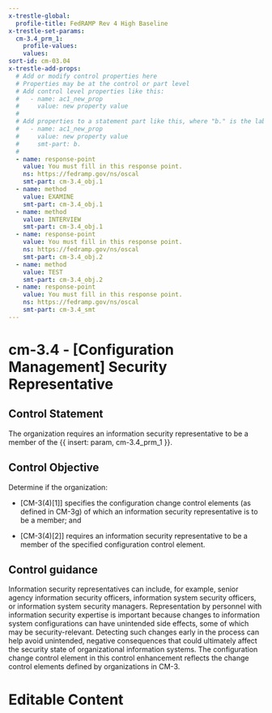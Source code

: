 ```yaml
---
x-trestle-global:
  profile-title: FedRAMP Rev 4 High Baseline
x-trestle-set-params:
  cm-3.4_prm_1:
    profile-values:
    values:
sort-id: cm-03.04
x-trestle-add-props:
  # Add or modify control properties here
  # Properties may be at the control or part level
  # Add control level properties like this:
  #   - name: ac1_new_prop
  #     value: new property value
  #
  # Add properties to a statement part like this, where "b." is the label of the target statement part
  #   - name: ac1_new_prop
  #     value: new property value
  #     smt-part: b.
  #
  - name: response-point
    value: You must fill in this response point.
    ns: https://fedramp.gov/ns/oscal
    smt-part: cm-3.4_obj.1
  - name: method
    value: EXAMINE
    smt-part: cm-3.4_obj.1
  - name: method
    value: INTERVIEW
    smt-part: cm-3.4_obj.1
  - name: response-point
    value: You must fill in this response point.
    ns: https://fedramp.gov/ns/oscal
    smt-part: cm-3.4_obj.2
  - name: method
    value: TEST
    smt-part: cm-3.4_obj.2
  - name: response-point
    value: You must fill in this response point.
    ns: https://fedramp.gov/ns/oscal
    smt-part: cm-3.4_smt
---
```


# cm-3.4 - \[Configuration Management\] Security Representative

## Control Statement

The organization requires an information security representative to be a member of the {{ insert: param, cm-3.4_prm_1 }}.

## Control Objective

Determine if the organization:

- \[CM-3(4)[1]\] specifies the configuration change control elements (as defined in CM-3g) of which an information security representative is to be a member; and

- \[CM-3(4)[2]\] requires an information security representative to be a member of the specified configuration control element.

## Control guidance

Information security representatives can include, for example, senior agency information security officers, information system security officers, or information system security managers. Representation by personnel with information security expertise is important because changes to information system configurations can have unintended side effects, some of which may be security-relevant. Detecting such changes early in the process can help avoid unintended, negative consequences that could ultimately affect the security state of organizational information systems. The configuration change control element in this control enhancement reflects the change control elements defined by organizations in CM-3.

# Editable Content

<!-- Make additions and edits below -->
<!-- The above represents the contents of the control as received by the profile, prior to additions. -->
<!-- If the profile makes additions to the control, they will appear below. -->
<!-- The above markdown may not be edited but you may edit the content below, and/or introduce new additions to be made by the profile. -->
<!-- If there is a yaml header at the top, parameter values may be edited. Use --set-parameters to incorporate the changes during assembly. -->
<!-- The content here will then replace what is in the profile for this control, after running profile-assemble. -->
<!-- The added parts in the profile for this control are below.  You may edit them and/or add new ones. -->
<!-- Each addition must have a heading either of the form ## Control my_addition_name -->
<!-- or ## Part a. (where the a. refers to one of the control statement labels.) -->
<!-- "## Control" parts are new parts added after the statement part. -->
<!-- "## Part" parts are new parts added into the top-level statement part with that label. -->
<!-- Subparts may be added with nested hash levels of the form ### My Subpart Name -->
<!-- underneath the parent ## Control or ## Part being added -->
<!-- See https://ibm.github.io/compliance-trestle/tutorials/ssp_profile_catalog_authoring/ssp_profile_catalog_authoring for guidance. -->

